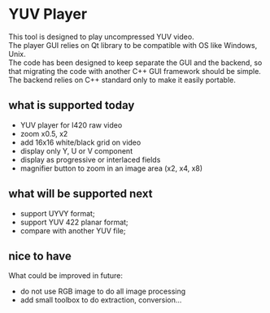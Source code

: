# YUV Player

This tool is designed to play uncompressed YUV video.  
The player GUI relies on Qt library to be compatible with OS like Windows, Unix.  
The code has been designed to keep separate the GUI and the backend, so that migrating the code with another C++ GUI framework should be simple.
The backend relies on C++ standard only to make it easily portable.

## what is supported today
* YUV player for I420 raw video
* zoom x0.5, x2
* add 16x16 white/black grid on video
* display only Y, U or V component
* display as progressive or interlaced fields
* magnifier button to zoom in an image area (x2, x4, x8)

## what will be supported next
* support UYVY format;
* support YUV 422 planar format;
* compare with another YUV file;

## nice to have
What could be improved in future:
* do not use RGB image to do all image processing
* add small toolbox to do extraction, conversion... 

